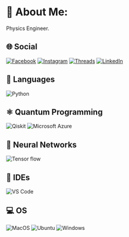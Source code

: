 # 👀 About Me:

Physics Engineer.

## 🌐 Social

[![Facebook](https://img.shields.io/badge/Facebook-1877F2?style=for-the-badge&logo=facebook&logoColor=white)](https://www.facebook.com/share/MQWA1esg6Ls3N5tC/) [![Instagram](https://img.shields.io/badge/Instagram-E4405F?style=for-the-badge&logo=instagram&logoColor=white)](https://instagram.com/ejponce0) [![Threads](https://img.shields.io/badge/Threads-000000?style=for-the-badge&logo=Threads&logoColor=white)](https://www.threads.net/@ejponce0?xmt=AQGzc7JJVvDbEQPKzPaFtfSx5COPNhwqkcVyGcwWaTRwEy4) [![LinkedIn](https://img.shields.io/badge/LinkedIn-0077B5?style=for-the-badge&logo=linkedin&logoColor=white)](https://www.linkedin.com/in/ejponce0?utm_source=share&utm_campaign=share_via&utm_content=profile&utm_medium=android_app)

## 💬 Languages

![Python](https://img.shields.io/badge/Python-FFD43B?style=for-the-badge&logo=python&logoColor=blue)

## ⚛️ Quantum Programming

![Qiskit](https://img.shields.io/badge/Qiskit-%236929C4.svg?style=for-the-badge&logo=Qiskit&logoColor=white) ![Microsoft Azure](https://img.shields.io/badge/microsoft%20azure-0089D6?style=for-the-badge&logo=microsoft-azure&logoColor=white)

## 🧠 Neural Networks

![Tensor flow](https://img.shields.io/badge/TensorFlow-FF6F00?style=for-the-badge&logo=tensorflow&logoColor=white)

## 📝 IDEs

![VS Code](https://img.shields.io/badge/Visual_Studio_Code-0078D4?style=for-the-badge&logo=visual%20studio%20code&logoColor=white)

## 💻 OS

![MacOS](https://img.shields.io/badge/mac%20os-000000?style=for-the-badge&logo=apple&logoColor=white) ![Ubuntu](https://img.shields.io/badge/Ubuntu-E95420?style=for-the-badge&logo=ubuntu&logoColor=white) ![Windows](https://img.shields.io/badge/Windows-0078D6?style=for-the-badge&logo=windows&logoColor=white)